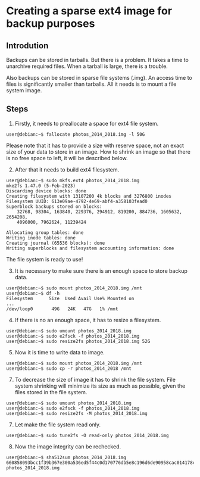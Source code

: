 # Creating a sparse ext4 image for backup purposes
## Introdution
Backups can be stored in tarballs. But there is a problem. It takes a time to unarchive required files. When a tarball is large, there is a trouble.

Also backups can be stored in sparse file systems (.img). An access time to files is significantly smaller than tarballs. All it needs is to mount a file system image.
## Steps
1. Firstly, it needs to preallocate a space for ext4 file system.
```console
user@debian:~$ fallocate photos_2014_2018.img -l 50G
```
Please note that it has to provide a size with reserve space, not an exact size of your data to store in an image. How to shrink an image so that there is no free space to left, it will be described below. 

2. After that it needs to build ext4 filesystem. 
```console
user@debian:~$ sudo mkfs.ext4 photos_2014_2018.img
mke2fs 1.47.0 (5-Feb-2023)
Discarding device blocks: done
Creating filesystem with 13107200 4k blocks and 3276800 inodes
Filesystem UUID: 613e09ae-4792-4e69-abf4-a358103fead0
Superblock backups stored on blocks:
	32768, 98304, 163840, 229376, 294912, 819200, 884736, 1605632, 2654208,
	4096000, 7962624, 11239424

Allocating group tables: done
Writing inode tables: done
Creating journal (65536 blocks): done
Writing superblocks and filesystem accounting information: done
```
The file system is ready to use!

3. It is necessary to make sure there is an enough space to store backup data.
```console
user@debian:~$ sudo mount photos_2014_2018.img /mnt
user@debian:~$ df -h 
Filesystem      Size  Used Avail Use% Mounted on
...
/dev/loop0       49G   24K   47G   1% /mnt
```
4. If there is no an enough space, it has to resize a filesystem.
```console
user@debian:~$ sudo umount photos_2014_2018.img
user@debian:~$ sudo e2fsck -f photos_2014_2018.img
user@debian:~$ sudo resize2fs photos_2014_2018.img 52G
```
5. Now it is time to write data to image.
```console
user@debian:~$ sudo mount photos_2014_2018.img /mnt
user@debian:~$ sudo cp -r photos_2014_2018 /mnt
```
7. To decrease the size of image it has to shrink the file system. File system shrinking will minimize its  size  as  much  as  possible, given the files stored in the file system.
```console
user@debian:~$ sudo umount photos_2014_2018.img 
user@debian:~$ sudo e2fsck -f photos_2014_2018.img
user@debian:~$ sudo resize2fs -M photos_2014_2018.img
```
7. Let make the file system read only.
```console
user@debian:~$ sudo tune2fs -O read-only photos_2014_2018.img
```
8. Now the image integrity can be rechecked.
```console
user@debian:~$ sha512sum photos_2014_2018.img
660858093bcc1f39b367e300a536ed5f44c0d170776db5e8c196d6de90958cac014178c0fc695c84d312181dd62dacfb37f6275954774a39b6bacaf6730f7c34 photos_2014_2018.img
```
